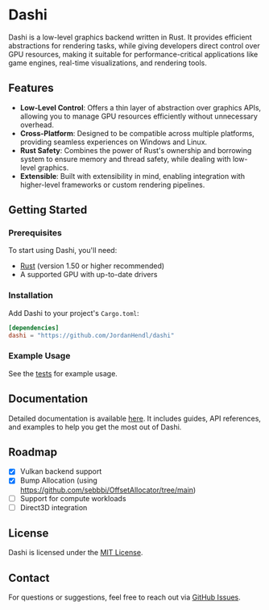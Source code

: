 # Dashi

Dashi is a low-level graphics backend written in Rust. It provides efficient abstractions for rendering tasks, while giving developers direct control over GPU resources, making it suitable for performance-critical applications like game engines, real-time visualizations, and rendering tools.

## Features

- **Low-Level Control**: Offers a thin layer of abstraction over graphics APIs, allowing you to manage GPU resources efficiently without unnecessary overhead.
- **Cross-Platform**: Designed to be compatible across multiple platforms, providing seamless experiences on Windows and Linux.
- **Rust Safety**: Combines the power of Rust's ownership and borrowing system to ensure memory and thread safety, while dealing with low-level graphics.
- **Extensible**: Built with extensibility in mind, enabling integration with higher-level frameworks or custom rendering pipelines.

## Getting Started

### Prerequisites

To start using Dashi, you'll need:

- [Rust](https://www.rust-lang.org/tools/install) (version 1.50 or higher recommended)
- A supported GPU with up-to-date drivers

### Installation

Add Dashi to your project's `Cargo.toml`:

```toml
[dependencies]
dashi = "https://github.com/JordanHendl/dashi"
```

### Example Usage

See the [tests](https://github.com/JordanHendl/dashi/tree/main/tests) for example usage.

## Documentation

Detailed documentation is available [here](https://github.com/JordanHendl/dashi/wiki). It includes guides, API references, and examples to help you get the most out of Dashi.

## Roadmap

- [x] Vulkan backend support
- [x] Bump Allocation (using https://github.com/sebbbi/OffsetAllocator/tree/main)
- [ ] Support for compute workloads
- [ ] Direct3D integration

## License

Dashi is licensed under the [MIT License](LICENSE).

## Contact

For questions or suggestions, feel free to reach out via [GitHub Issues](https://github.com/JordanHendl/dashi/issues).


